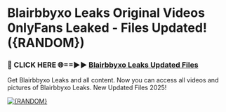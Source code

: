 # Blairbbyxo Leaks Original Videos 0nlyFans Leaked - Files Updated! ({RANDOM})

<h3>🔴 CLICK HERE 🌐==►► <a href="https://betterlinks.top/A2PfLJ" rel="nofollow">Blairbbyxo Leaks Updated Files</a></h3>

Get Blairbbyxo Leaks and all content. Now you can access all videos and pictures of Blairbbyxo Leaks. New Updated Files 2025!

[![{RANDOM}](https://i.imgur.com/ppqm5kG.gif)](https://betterlinks.top/A2PfLJ)